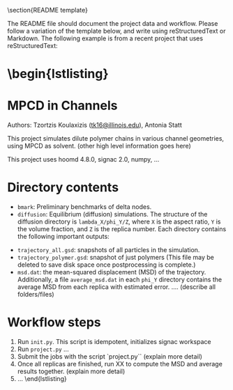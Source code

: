 \section{README template}

The README file should document the project data and workflow. Please follow a variation of
the template below, and write using reStructuredText or Markdown. The following example is from a recent project that uses reStructuredText:

\begin{lstlisting}
=======================
MPCD in Channels
=======================
Authors: Tzortzis Koulaxizis (tk16@illinois.edu), Antonia Statt

This project simulates dilute polymer chains in various channel geometries, using MPCD as solvent. 
(other high level information goes here) 

This project uses hoomd 4.8.0, signac 2.0, numpy, ... 

Directory contents
==================
* ``bmark``: Preliminary benchmarks of delta nodes.
* ``diffusion``: Equilibrium (diffusion) simulations.
The structure of the diffusion directory is ``lambda_X/phi_Y/Z``,
where ``X`` is the aspect ratio, ``Y`` is the volume fraction, and
``Z`` is the replica number. Each directory contains the following
important outputs:
- ``trajectory_all.gsd``: snapshots of all particles in the simulation.
- ``trajectory_polymer.gsd``: snapshot of just polymers  (This file may be deleted to save disk
space once postprocessing is complete.)
- ``msd.dat``: the mean-squared displacement (MSD) of the trajectory.
Additionally, a file ``average_msd.dat`` in each ``phi_Y`` directory contains
the average MSD from each replica with estimated error.
.... 
(describe all folders/files) 


Workflow steps
==============
1. Run ``init.py``. This script is idempotent, initializes signac workspace 
2. Run ``project.py`` ...
3. Submit the jobs with the script `project.py`` (explain more detail)
4.  Once all replicas are finished, run XX to compute
the MSD and average results together. (explain more detail)
5. ... 
\end{lstlisting}